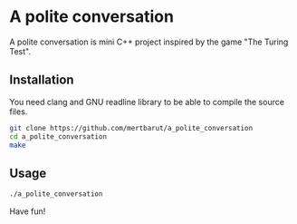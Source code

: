 # A polite conversation

A polite conversation is mini C++ project inspired by the game "The Turing Test".

## Installation

You need clang and GNU readline library to be able to compile the source files.

```bash
git clone https://github.com/mertbarut/a_polite_conversation
cd a_polite_conversation
make
```

## Usage

```bash
./a_polite_conversation
```

Have fun!
